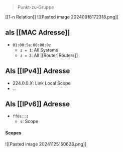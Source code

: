 > Punkt-zu-Gruppe 

[[1-n Relation]]
![[Pasted image 20240918172318.png]]

## als [[MAC Adresse]]
- `01:00:5e:00:00:0z`
	- `z = 1`: All Systems
	- `z = 2`: All [[Router|Routers]]
## Als [[IPv4]] Adresse
- $224.0.0.X$: Link Local Scope
- ...

## Als [[IPv6]] Adresse
- `ff0s::z`
	- `s`: Scope
#### Scopes
![[Pasted image 20241125150628.png]]

